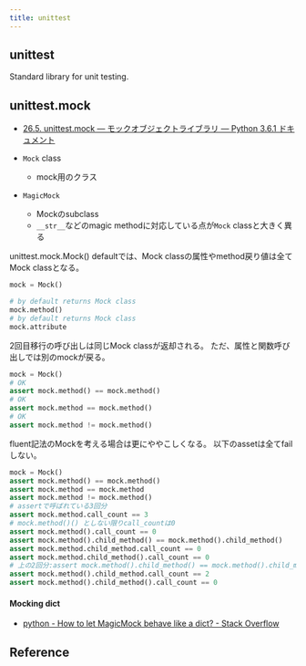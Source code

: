 ```yaml
---
title: unittest
---
```


## unittest
Standard library for unit testing.

## unittest.mock
* [26.5. unittest.mock — モックオブジェクトライブラリ — Python 3.6.1 ドキュメント](https://docs.python.jp/3/library/unittest.mock.html#patch)

* `Mock` class
    * mock用のクラス
* `MagicMock`
    * Mockのsubclass
    * `__str__`などのmagic methodに対応している点が`Mock` classと大きく異る

unittest.mock.Mock()
defaultでは、Mock classの属性やmethod戻り値は全てMock classとなる。


```python
mock = Mock()

# by default returns Mock class
mock.method()
# by default returns Mock class
mock.attribute
```

2回目移行の呼び出しは同じMock classが返却される。
ただ、属性と関数呼び出しでは別のmockが戻る。

```python
mock = Mock()
# OK
assert mock.method() == mock.method()
# OK
assert mock.method == mock.method()
# OK
assert mock.method != mock.method()
```

fluent記法のMockを考える場合は更にややこしくなる。
以下のassetは全てfailしない。

```python
mock = Mock()
assert mock.method() == mock.method()
assert mock.method == mock.method
assert mock.method != mock.method()
# assertで呼ばれている3回分
assert mock.method.call_count == 3
# mock.method()() としない限りcall_countは0
assert mock.method().call_count == 0
assert mock.method().child_method() == mock.method().child_method()
assert mock.method.child_method.call_count == 0
assert mock.method.child_method().call_count == 0
# 上の2回分:assert mock.method().child_method() == mock.method().child_method()
assert mock.method().child_method.call_count == 2
assert mock.method().child_method().call_count == 0
```


#### Mocking dict
* [python \- How to let MagicMock behave like a dict? \- Stack Overflow](https://stackoverflow.com/questions/30340170/how-to-let-magicmock-behave-like-a-dict)

## Reference
